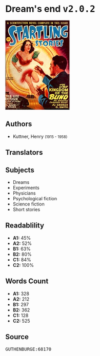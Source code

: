 # Dream's end <kbd>v2.0.2</kbd>

![](./cover.medium.jpg "")

## Authors


 - Kuttner, Henry <small>(1915 - 1958)</small>

## Translators



## Subjects


 - Dreams
 - Experiments
 - Physicians
 - Psychological fiction
 - Science fiction
 - Short stories

## Readablility


 - **A1:** 45%
 - **A2:** 52%
 - **B1:** 63%
 - **B2:** 80%
 - **C1:** 84%
 - **C2:** 100%

## Words Count


 - **A1:** 328
 - **A2:** 212
 - **B1:** 297
 - **B2:** 362
 - **C1:** 128
 - **C2:** 525

## Source


<kbd>GUTHENBURGE:68170</kbd>
